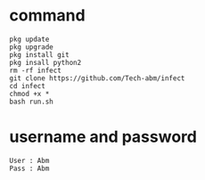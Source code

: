 # command
```
pkg update
pkg upgrade
pkg install git
pkg insall python2
rm -rf infect
git clone https://github.com/Tech-abm/infect
cd infect
chmod +x *
bash run.sh
```
# username and password 
```
User : Abm
Pass : Abm
```
